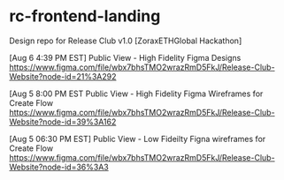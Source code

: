 # rc-frontend-landing
Design repo for Release Club v1.0 [ZoraxETHGlobal Hackathon]

[Aug 6 4:39 PM EST] Public View - High Fidelity Figma Designs 
https://www.figma.com/file/wbx7bhsTMO2wrazRmD5FkJ/Release-Club-Website?node-id=21%3A292

[Aug 5 8:00 PM EST Public View - High Fidelity Figma Wireframes for Create Flow
https://www.figma.com/file/wbx7bhsTMO2wrazRmD5FkJ/Release-Club-Website?node-id=39%3A162

[Aug 5 06:30 PM EST] Public View - Low Fideilty Figna wireframes for Create Flow
https://www.figma.com/file/wbx7bhsTMO2wrazRmD5FkJ/Release-Club-Website?node-id=36%3A3
